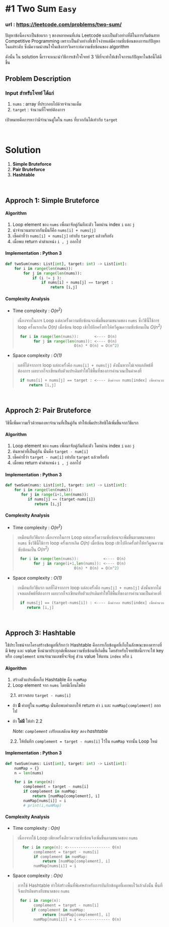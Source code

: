 # #1 Two Sum `Easy` 
### url : <https://leetcode.com/problems/two-sum/>

ปัญหาข้อนี้คงจะเป็นข้อแรก ๆ ของหลายคนที่เล่น Leetcode และเป็นตัวอย่างที่ดีในการเริ่มต้นสาย Competitive Programming เพราะเป็นตัวอย่างที่เข้าใจง่ายแต่มีความซับซ้อนของการแก้ปัญหาในแต่ระดับ 
ซึ่งมีความน่าสนใจในเชิงการวิเคราะห์ความซับซ้อนของ algorithm 

ดังนั้น ใน solution นี้เราจะแนะนำวิธีการเข้าใจโจทย์ 3 วิธีที่จะทำให้เข้าใจการแก้ปัญหาในข้อนี้ได้ดีขึ้น
<br/>

## Problem Description

### **Input** สำหรับโจทย์   ได้แก่
1. `nums` : array ที่ประกอบไปด้วยจำนวนเต็ม
2. `target` : จำนวนที่โจทย์ต้องการ
 
เป้าหมายคือการหาว่ามีจำนวนคู่ใดใน `nums` ที่บวกกันได้เท่ากับ `target`

<br/>

# Solution
1. **Simple Bruteforce**
2. **Pair Bruteforce**
3. **Hashtable**

<br/>

## Approch 1: Simple Bruteforce
#### Algorithm
1. Loop element ของ `nums` เพื่อมาจับคู่กันทีละตัว โดยผ่าน index `i` และ `j`
2. นำจำนวนมาบวกกันนั่นก็คือ `nums[i] + nums[j]`
3. เช็คค่าที่ว่า  `nums[i] + nums[j]` เท่ากับ `target` แล้วหรือยัง
4. เมื่อพบ return ค่าตำแหน่ง `i , j` ออกไป

#### Implementation : Python 3 

```python
def twoSum(nums: List[int], target: int) -> List[int]:
    for i in range(len(nums)):
        for j in range(len(nums)):
            if (i != j ):
                if nums[i] + nums[j] == target :
                    return [i,j]
```

#### Complexity Analysis

* Time complexity : *O(n<sup>2</sup>)*
>
> เนื่องจากในการ Loop แต่ละครั้งความซับซ้อนจะเพิ่มขึ้นตามขนาดของ `nums` ซึ่งวิธีนี้ใช้การ loop ครั้งแรกเกิด *O(n)* เมื่อซ้อน loop เข้าไปอีกครั้งทำให้ทวีคูณความซับซ้อนเป็น *O(n<sup>2</sup>)*
>
> ```python
>  for i in range(len(nums)):       <---- O(n)
>        for j in range(len(nums)): <---- O(n)
>                          O(n) * O(n) = O(n^2)
> ```
* Space complexity : *O(1)*
>
> ผลที่ได้จากการ loop แต่ละครั้งคือ `nums[i] + nums[j]` ดังนั้นหากไม่เจอผลลัพธ์ที่ต้องการ ผลบวกก็จะเขียนทับตัวแปรเดิมทำให้ใช้พื้นที่ของการคำนวณเป็นค่าคงที่
>
> ```python
>  if nums[i] + nums[j] == target : <---- ดึงค่าจาก nums[index] เพื่อคำนวณและไม่ได้เกิดการขยายพื้นที่เมื่อ nums มีขนาดมากขึ้น
>      return [i,j]
> ```

<br/>

## Approch 2: Pair Bruteforce
วิธีนี้เพิ่มความเร็วด้วยมองหาจำนวนที่เป็นคู่กัน ทำให้เพิ่มประสิทธิได้เพิ่มขึ้นจากวิธีแรก
#### Algorithm
1. Loop element ของ `nums` เพื่อมาจับคู่กันทีละตัว โดยผ่าน index `i` และ `j`
2. ค้นหาค่าที่เป็นคู่กัน นั่นคือ `target - num[i]` 
3. เช็คค่าที่ว่า  `target - num[i]` เท่ากับ `target` แล้วหรือยัง
4. เมื่อพบ return ค่าตำแหน่ง `i , j` ออกไป

#### Implementation : Python 3 

```python
def twoSum(nums: List[int], target: int) -> List[int]:
    for i in range(len(nums)):
       for j in range(i+1,len(nums)):
          if nums[j] == (target-nums[i]) 
             return [i,j]
```

#### Complexity Analysis

* Time complexity : *O(n<sup>2</sup>)*
>
> เหมือนกับวิธีแรก เนื่องจากในการ Loop แต่ละครั้งความซับซ้อนจะเพิ่มขึ้นตามขนาดของ `nums` ซึ่งวิธีนี้ใช้การ loop ครั้งแรกเกิด *O(n)* เมื่อซ้อน loop เข้าไปอีกครั้งทำให้ทวีคูณความซับซ้อนเป็น *O(n<sup>2</sup>)*
>
> ```python
>  for i in range(len(nums)):           <---- O(n)
>        for j in range(i+1,len(nums)): <---- O(n)
>                          O(n) * O(n) = O(n^2)
> ```
* Space complexity : *O(1)*
>
> เหมือนกับวิธีแรก ผลที่ได้จากการ loop แต่ละครั้งคือ `nums[i] + nums[j]` ดังนั้นหากไม่เจอผลลัพธ์ที่ต้องการ ผลบวกก็จะเขียนทับตัวแปรเดิมทำให้ใช้พื้นที่ของการคำนวณเป็นค่าคงที่
>
> ```python
>  if nums[j] == (target-nums[i]) : <---- ดึงค่าจาก nums[index] เพื่อคำนวณและไม่ได้เกิดการขยายพื้นที่เมื่อ nums มีขนาดมากขึ้น
>     return [i,j]
> ```

<br/>

## Approch 3: Hashtable
ใช้ประโยชน์จากโครงสร้างข้อมูลที่เรียกว่า Hashtable คือการเก็บข้อมูลที่เก็บในลักษณะของตารางที่มี key และ value ซึ่งนำมาประยุกต์เพื่อลดความซับซ้อนที่เกิดขึ้น โดยสำหรับโจทย์ข้อนี้เราจะให้ key หรือ `complement` แทนจำนวนเลขที่จะจับคู่ ส่วน value ให้แทน `index` หรือ `i`
#### Algorithm
1. สร้างตัวแปรเพื่อเก็บ Hashtable คือ `numMap`
2. Loop element จาก `nums` โดยมีเงื่อนไขคือ
   
&nbsp;&nbsp;&nbsp;&nbsp;2.1. ตรวจสอบ `target - nums[i]` 

* ถ้า **มี** ค่าอยู่ใน `numMap` นั่นคือพบคำตอบให้ return ค่า `i` และ `numMap[complement]` ออกไป 

* ถ้า **ไม่มี** ให้ทำ 2.2 

&nbsp;&nbsp;&nbsp;&nbsp;&nbsp;&nbsp;*Note: `complement` เปรียบเสมือน key ของ hashtable*

&nbsp;&nbsp;&nbsp;&nbsp;2.2. ให้บันทึก `complement = target - nums[i]` ไว้ใน `numMap` จากนั้น Loop ใหม่

#### Implementation : Python 3 

```python
def twoSum(nums: List[int], target: int) -> List[int]:
    numMap = {}
    n = len(nums)

    for i in range(n):
        complement = target - nums[i]
        if complement in numMap:
            return [numMap[complement], i]
        numMap[nums[i]] = i
        # print(i,numMap)

```

#### Complexity Analysis

* Time complexity : *O(n)*
>
> เนื่องจากใช้ Loop เพียงครั้งเดียวความซับซ้อนจึงเพิ่มขึ้นตามขนาดของ `nums`
>
> ```python
>   for i in range(n): <------------------- O(n)
>        complement = target - nums[i]
>        if complement in numMap:
>            return [numMap[complement], i]
>        numMap[nums[i]] = i
> ```
* Space complexity : *O(n)*
>
> การใช้ Hashtable ทำให้สร้างพื้นที่พิเศษสำหรับการบันทึกข้อมูลที่เคยพบไว้แล้วดังนั้น พื้นที่จึงแปรผันตรงกับขนาดของ `nums`
>
> ```python
>  for i in range(n):
>        complement = target - nums[i]
>       if complement in numMap:
>            return [numMap[complement], i]
>        numMap[nums[i]] = i <------------- O(n)
> ```

